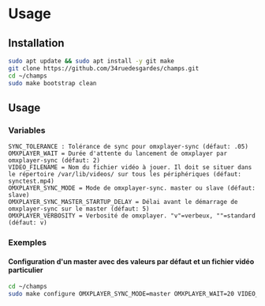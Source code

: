# Usage

## Installation

```bash
sudo apt update && sudo apt install -y git make
git clone https://github.com/34ruedesgardes/champs.git
cd ~/champs
sudo make bootstrap clean
```

## Usage

### Variables

```
SYNC_TOLERANCE : Tolérance de sync pour omxplayer-sync (défaut: .05)
OMXPLAYER_WAIT = Durée d'attente du lancement de omxplayer par omxplayer-sync (défaut: 2)
VIDEO_FILENAME = Nom du fichier vidéo à jouer. Il doit se situer dans le répertoire /var/lib/videos/ sur tous les périphériques (défaut: synctest.mp4)
OMXPLAYER_SYNC_MODE = Mode de omxplayer-sync. master ou slave (défaut: slave)
OMXPLAYER_SYNC_MASTER_STARTUP_DELAY = Délai avant le démarrage de omxplayer-sync sur le master (défaut: 5)
OMXPLAYER_VERBOSITY = Verbosité de omxplayer. "v"=verbeux, ""=standard  (défaut: v)
```

### Exemples

#### Configuration d'un master avec des valeurs par défaut et un fichier vidéo particulier

```bash
cd ~/champs
sudo make configure OMXPLAYER_SYNC_MODE=master OMXPLAYER_WAIT=20 VIDEO_FILENAME=mavideo.mov
```
